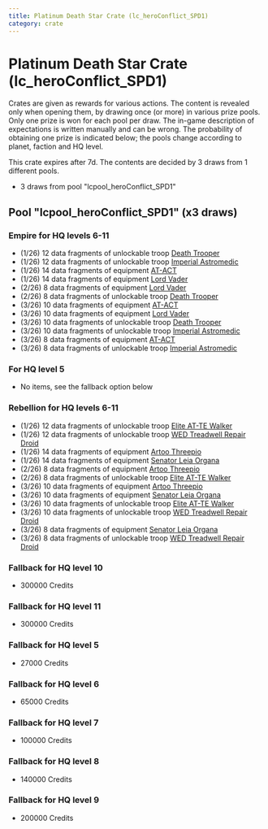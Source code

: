 ```yaml
---
title: Platinum Death Star Crate (lc_heroConflict_SPD1)
category: crate
---
```


# Platinum Death Star Crate (lc_heroConflict_SPD1)

Crates are given as rewards for various actions. The content is revealed only when opening them, by drawing once (or more) in various prize pools. Only one prize is won for each pool per draw. The in-game description of expectations is written manually and can be wrong. The probability of obtaining one prize is indicated below; the pools change according to planet, faction and HQ level.

This crate expires after 7d. The contents are decided by 3 draws from 1 different pools.
  * 3 draws from pool "lcpool_heroConflict_SPD1"

## Pool "lcpool_heroConflict_SPD1" (x3 draws)

### Empire for HQ levels 6-11

  * (1/26) 12 data fragments of unlockable troop [Death Trooper](HeroDeathTrooper)
  * (1/26) 12 data fragments of unlockable troop [Imperial Astromedic](R5Medic)
  * (1/26) 14 data fragments of equipment [AT-ACT](eqpEmpireCargoGreatDane)
  * (1/26) 14 data fragments of equipment [Lord Vader](eqpEmpireLordVader)
  * (2/26) 8 data fragments of equipment [Lord Vader](eqpEmpireLordVader)
  * (2/26) 8 data fragments of unlockable troop [Death Trooper](HeroDeathTrooper)
  * (3/26) 10 data fragments of equipment [AT-ACT](eqpEmpireCargoGreatDane)
  * (3/26) 10 data fragments of equipment [Lord Vader](eqpEmpireLordVader)
  * (3/26) 10 data fragments of unlockable troop [Death Trooper](HeroDeathTrooper)
  * (3/26) 10 data fragments of unlockable troop [Imperial Astromedic](R5Medic)
  * (3/26) 8 data fragments of equipment [AT-ACT](eqpEmpireCargoGreatDane)
  * (3/26) 8 data fragments of unlockable troop [Imperial Astromedic](R5Medic)

### For HQ level 5

  * No items, see the fallback option below

### Rebellion for HQ levels 6-11

  * (1/26) 12 data fragments of unlockable troop [Elite AT-TE Walker](HeroATTE)
  * (1/26) 12 data fragments of unlockable troop [WED Treadwell Repair Droid](Treadwell)
  * (1/26) 14 data fragments of equipment [Artoo  Threepio](eqpRebelArtoo)
  * (1/26) 14 data fragments of equipment [Senator Leia Organa](eqpRebelDiplomat)
  * (2/26) 8 data fragments of equipment [Artoo  Threepio](eqpRebelArtoo)
  * (2/26) 8 data fragments of unlockable troop [Elite AT-TE Walker](HeroATTE)
  * (3/26) 10 data fragments of equipment [Artoo  Threepio](eqpRebelArtoo)
  * (3/26) 10 data fragments of equipment [Senator Leia Organa](eqpRebelDiplomat)
  * (3/26) 10 data fragments of unlockable troop [Elite AT-TE Walker](HeroATTE)
  * (3/26) 10 data fragments of unlockable troop [WED Treadwell Repair Droid](Treadwell)
  * (3/26) 8 data fragments of equipment [Senator Leia Organa](eqpRebelDiplomat)
  * (3/26) 8 data fragments of unlockable troop [WED Treadwell Repair Droid](Treadwell)

### Fallback for HQ level 10

  * 300000 Credits

### Fallback for HQ level 11

  * 300000 Credits

### Fallback for HQ level 5

  * 27000 Credits

### Fallback for HQ level 6

  * 65000 Credits

### Fallback for HQ level 7

  * 100000 Credits

### Fallback for HQ level 8

  * 140000 Credits

### Fallback for HQ level 9

  * 200000 Credits